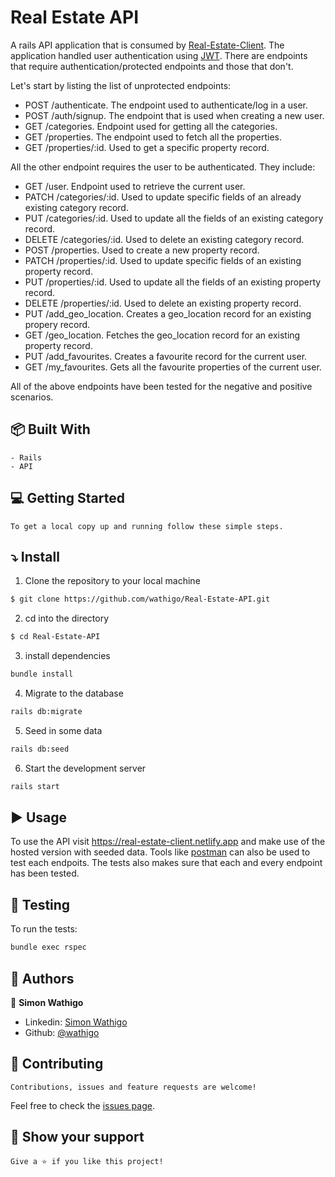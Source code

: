 # Real Estate API 

A rails API application that is consumed by [Real-Estate-Client](https://github.com/wathigo/Real-Estate-Client/blob/property/README.md). The application handled user authentication using [JWT](https://jwt.io/). There are endpoints that require authentication/protected endpoints and those that don't.

Let's start by listing the list of unprotected endpoints:
* POST /authenticate. The endpoint used to authenticate/log in a user.
* POST /auth/signup. The endpoint that is used when creating a new user.
* GET /categories. Endpoint used for getting all the categories.
* GET /properties. The endpoint used to fetch all the properties.
* GET /properties/:id. Used to get a specific property record.

All the other endpoint requires the user to be authenticated. They include:
* GET /user. Endpoint used to retrieve the current user.
* PATCH /categories/:id. Used to update specific fields of an already existing category record.
* PUT /categories/:id. Used to update all the fields of an existing category record.
* DELETE /categories/:id. Used to delete an existing category record.
* POST /properties. Used to create a new property record.
* PATCH /properties/:id. Used to update specific fields of an existing property record.
* PUT /properties/:id. Used to update all the fields of an existing property record.
* DELETE /properties/:id. Used to delete an existing property record.
* PUT /add_geo_location. Creates a geo_location record for an existing propery record.
* GET /geo_location. Fetches the geo_location record for an existing property record.
* PUT /add_favourites. Creates a favourite record for the current user.
* GET /my_favourites. Gets all the favourite properties of the current user.

All of the above endpoints have been tested for the negative and positive scenarios.

## :package: Built With

    - Rails
    - API

## :computer: Getting Started

    To get a local copy up and running follow these simple steps.

## :arrow_heading_down: Install

1) Clone the repository to your local machine
```sh
$ git clone https://github.com/wathigo/Real-Estate-API.git
```

2) cd into the directory
```sh
$ cd Real-Estate-API
```

3) install dependencies 
```sh
bundle install
```

4) Migrate to the database
```sh
rails db:migrate
```

5) Seed in some data
```sh
rails db:seed
``` 

6) Start the development server
```sh
rails start
```

## :arrow_forward: Usage
To use the API visit  https://real-estate-client.netlify.app and make use of the hosted version with seeded data.
Tools like [postman](https://www.postman.com/) can also be used to test each endpoits.
The tests also makes sure that each and every endpoint has been tested.

## :vertical_traffic_light: Testing
To run the tests:
```sh
bundle exec rspec
```


## :busts_in_silhouette: Authors

👤 **Simon Wathigo**

- Linkedin: [Simon Wathigo](https://www.linkedin.com/in/simon-wathigo/)
- Github: [@wathigo](https://github.com/wathigo)

## 🤝 Contributing

    Contributions, issues and feature requests are welcome!

Feel free to check the [issues page](../../issues).

## :star2: Show your support

    Give a ⭐️ if you like this project!

